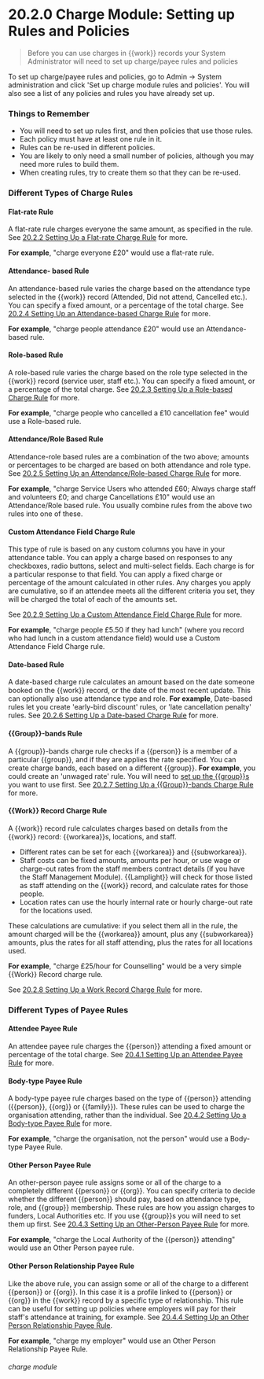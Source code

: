 # 20.2.0 Charge Module: Setting up Rules and Policies

> Before you can use charges in {{work}} records your System Administrator will need to set up charge/payee rules and policies



To set up charge/payee rules and policies, go to Admin -> System administration and click 'Set up charge module rules and policies'. You will also see a list of any policies and rules you have already set up. 

### Things to Remember

- You will need to set up rules first, and then policies that use those rules. 
- Each policy must have at least one rule in it.
- Rules can be re-used in different policies. 
- You are likely to only need a small number of policies, although you may need more rules to build them. 
- When creating rules, try to create them so that they can be re-used. 

### Different Types of Charge Rules 

#### Flat-rate Rule

A flat-rate rule charges everyone the same amount, as specified in the rule.  See [20.2.2 Setting Up a Flat-rate Charge Rule](/help/index/p/20.2.2) for more.

**For example**, "charge everyone £20" would use a flat-rate rule.

#### Attendance- based Rule

An attendance-based rule varies the charge based on the attendance type selected in the {{work}} record (Attended, Did not attend, Cancelled etc.). You can specify a fixed amount, or a percentage of the total charge.  See [20.2.4 Setting Up an Attendance-based Charge Rule](/help/index/p/20.2.4) for more.

**For example**, "charge people attendance £20" would use an Attendance-based rule.

#### Role-based Rule

A role-based rule varies the charge based on the role type selected in the {{work}} record (service user, staff etc.). You can specify a fixed amount, or a percentage of the total charge.  See [20.2.3 Setting Up a Role-based Charge Rule](/help/index/p/20.2.3) for more.

**For example**, "charge people who cancelled a £10 cancellation fee" would use a Role-based rule.

#### Attendance/Role Based Rule

Attendance-role based rules are a combination of the two above; amounts or percentages to be charged are based on both attendance and role type.   See [20.2.5 Setting Up an Attendance/Role-based Charge Rule](/help/index/p/20.2.5) for more.

**For example**, "charge Service Users who attended £60; Always charge staff and volunteers £0; and charge Cancellations £10" would use an Attendance/Role based rule.  You usually combine rules from the above two rules into one of these.

#### Custom Attendance Field Charge Rule

This type of rule is based on any custom columns you have in your attendance table. You can apply a charge based on responses to any checkboxes, radio buttons, select and multi-select fields. Each charge is for a particular response to that field. You can apply a fixed charge or percentage of the amount calculated in other rules. Any charges you apply are cumulative, so if an attendee meets all the different criteria you set, they will be charged the total of each of the amounts set. 

See [20.2.9 Setting Up a Custom Attendance Field Charge Rule](/help/index/p/20.2.9) for more.

**For example**, "charge people £5.50 if they had lunch" (where you record who had lunch in a custom attendance field) would use a Custom Attendance Field Charge rule.

#### Date-based Rule

A date-based charge rule calculates an amount based on the date someone booked on the {{work}} record, or the date of the most recent update. This can optionally also use attendance type and role. **For example**, Date-based rules let you create 'early-bird discount' rules, or 'late cancellation penalty' rules.  See [20.2.6 Setting Up a Date-based Charge Rule](/help/index/p/20.2.6) for more.

#### {{Group}}-bands Rule

A {{group}}-bands charge rule checks if a {{person}} is a member of a particular {{group}}, and if they are applies the rate specified. You can create charge bands, each based on a different {{group}}. **For example**, you could create an 'unwaged rate' rule. You will need to [set up the {{group}}s](/help/index/p/12) you want to use first.  See [20.2.7 Setting Up a {{Group}}-bands Charge Rule](/help/index/p/20.2.7) for more.

#### {{Work}} Record Charge Rule

A {{work}} record rule calculates charges based on details from the {{work}} record: {{workarea}}s, locations, and staff. 
   - Different rates can be set for each {{workarea}} and {{subworkarea}}. 
   - Staff costs can be fixed amounts, amounts per hour, or use wage or charge-out rates from the staff members contract details (if you have the Staff Management Module). {{Lamplight}} will check for those listed as staff attending on the {{work}} record, and calculate rates for those people. 
   - Location rates can use the hourly internal rate or hourly charge-out rate for the locations used. 

These calculations are cumulative: if you select them all in the rule, the amount charged will be the {{workarea}} amount, plus any {{subworkarea}} amounts, plus the rates for all staff attending, plus the rates for all locations used. 

**For example**, "charge £25/hour for Counselling" would be a very simple {{Work}} Record charge rule.

See [20.2.8 Setting Up a Work Record Charge Rule](/help/index/p/20.2.8) for more.


### Different Types of Payee Rules 

#### Attendee Payee Rule

An attendee payee rule charges the {{person}} attending a fixed amount or percentage of the total charge.  See [20.4.1 Setting Up an Attendee Payee Rule](/help/index/p/20.4.1) for more.

#### Body-type Payee Rule

A body-type payee rule charges based on the type of {{person}} attending ({{person}}, {{org}} or {{family}}). These rules can be used to charge the organisation attending, rather than the individual. See [20.4.2 Setting Up a Body-type Payee Rule](/help/index/p/20.4.2) for more.

**For example**, "charge the organisation, not the person" would use a Body-type Payee Rule.

#### Other Person Payee Rule

An other-person payee rule assigns some or all of the charge to a completely different {{person}} or {{org}}. You can specify criteria to decide whether the different {{person}} should pay, based on attendance type, role, and {{group}} membership. These rules are how you assign charges to funders, Local Authorities etc. If you use {{group}}s you will need to set them up first.  See [20.4.3 Setting Up an Other-Person Payee Rule](/help/index/p/20.4.3) for more.

**For example**, "charge the Local Authority of the {{person}} attending" would use an Other Person payee rule.

#### Other Person Relationship Payee Rule

Like the above rule, you can assign some or all of the charge to a different {{person}} or {{org}}. In this case it is a profile linked to {{person}} or {{org}} in the {{work}} record by a specific type of relationship. This rule can be useful for setting up policies where employers will pay for their staff's attendance at training, for example.  See [20.4.4 Setting Up an Other Person Relationship Payee Rule](/help/index/p/20.4.4).

**For example**, "charge my employer" would use an Other Person Relationship Payee Rule.


###### charge module

